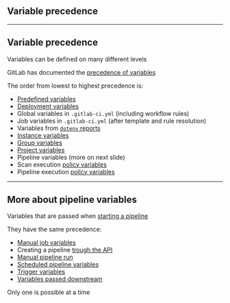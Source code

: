 <!-- .slide: id="gitlab_var_precedence" class="vertical-center" -->

<i class="fa-duotone fa-arrow-down-short-wide fa-8x" style="float: right; color: grey;"></i>

## Variable precedence

---

## Variable precedence

Variables can be defined on many different levels

GitLab has documented the [precedence of variables](https://docs.gitlab.com/ee/ci/variables/#cicd-variable-precedence)

The order from lowest to highest precedence is:

- [Predefined variables](https://docs.gitlab.com/ee/ci/variables/predefined_variables.html)
- [Deployment variables](https://docs.gitlab.com/ee/ci/variables/predefined_variables.html#deployment-variables)
- Global variables in `.gitlab-ci.yml` (including workflow rules)
- Job variables in `.gitlab-ci.yml` (after template and rule resolution)
- Variables from [`dotenv` reports](https://docs.gitlab.com/ee/ci/variables/#pass-an-environment-variable-to-another-job)
- [Instance variables](https://docs.gitlab.com/ee/ci/variables/#for-an-instance)
- [Group variables](https://docs.gitlab.com/ee/ci/variables/#for-a-group)
- [Project variables](https://docs.gitlab.com/ee/ci/variables/#for-a-project)
- Pipeline variables (more on next slide)
- Scan execution [policy variables](https://docs.gitlab.com/ee/user/application_security/policies/scan_execution_policies.html)
- Pipeline execution [policy variables](https://docs.gitlab.com/ee/user/application_security/policies/pipeline_execution_policies.html#cicd-variables)

<!-- .element: style="font-size: smaller" -->

---

## More about pipeline variables

Variables that are passed when [starting a pipeline](https://docs.gitlab.com/ee/ci/variables/#use-pipeline-variables)

They have the same precedence:

- [Manual job variables](https://docs.gitlab.com/ee/ci/jobs/index.html#specifying-variables-when-running-manual-jobs)
- Creating a pipeline [trough the API](https://docs.gitlab.com/ee/api/pipelines.html#create-a-new-pipeline)
- [Manual pipeline run](https://docs.gitlab.com/ee/ci/pipelines/index.html#run-a-pipeline-manually)
- [Scheduled pipeline variables](https://docs.gitlab.com/ee/ci/pipelines/schedules.html#add-a-pipeline-schedule)
- [Trigger variables](https://docs.gitlab.com/ee/ci/triggers/index.html#pass-cicd-variables-in-the-api-call)
- [Variables passed downstream](https://docs.gitlab.com/ee/ci/pipelines/downstream_pipelines.html#pass-cicd-variables-to-a-downstream-pipeline)

Only one is possible at a time
